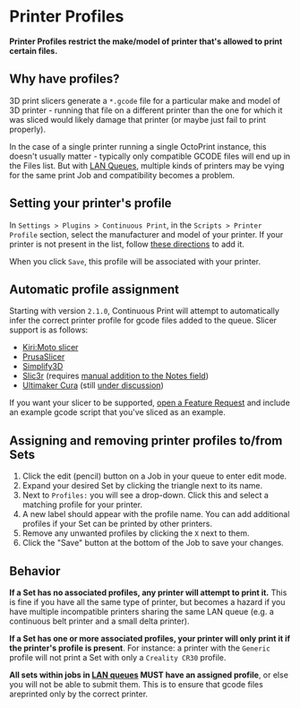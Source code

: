# Printer Profiles

**Printer Profiles restrict the make/model of printer that's allowed to print certain files.**

## Why have profiles?

3D print slicers generate a `*.gcode` file for a particular make and model of 3D printer - running that file on a different printer than the one for which it was sliced would likely damage that printer (or maybe just fail to print properly).

In the case of a single printer running a single OctoPrint instance, this doesn't usually matter - typically only compatible GCODE files will end up in the Files list. But with [LAN Queues](/lan-queues), multiple kinds of printers may be vying for the same print Job and compatibility becomes a problem.

## Setting your printer's profile

In `Settings > Plugins > Continuous Print`, in the `Scripts > Printer Profile` section, select the manufacturer and model of your printer. If your printer is not present in the list, follow [these directions](https://smartin015.github.io/continuousprint/gcode-scripting/#contributing) to add it.

When you click `Save`, this profile will be associated with your printer.

## Automatic profile assignment

Starting with version `2.1.0`, Continuous Print will attempt to automatically infer the correct printer profile for gcode files added to the queue. Slicer support is as follows:

* [Kiri:Moto slicer](https://grid.space/kiri/)
* [PrusaSlicer](https://www.prusa3d.com/page/prusaslicer_424/)
* [Simplify3D](https://www.simplify3d.com/)
* [Slic3r](https://slic3r.org/) (requires [manual addition to the Notes field](https://github.com/slic3r/Slic3r/issues/5148))
* [Ultimaker Cura](https://ultimaker.com/software/ultimaker-cura) (still [under discussion](https://github.com/Ultimaker/Cura/issues/14283))

If you want your slicer to be supported, [open a Feature Request](https://github.com/smartin015/continuousprint/issues/new?assignees=&labels=&template=feature_request.md) and include an example gcode script that you've sliced as an example.

## Assigning and removing printer profiles to/from Sets

1. Click the edit (pencil) button on a Job in your queue to enter edit mode.
2. Expand your desired Set by clicking the triangle next to its name.
3. Next to `Profiles:` you will see a drop-down. Click this and select a matching profile for your printer.
4. A new label should appear with the profile name. You can add additional profiles if your Set can be printed by other printers.
5. Remove any unwanted profiles by clicking the `X` next to them.
6. Click the "Save" button at the bottom of the Job to save your changes.

## Behavior

**If a Set has no associated profiles, any printer will attempt to print it.** This is fine if you have all the same type of printer, but becomes a hazard if you have multiple incompatible printers sharing the same LAN queue (e.g. a continuous belt printer and a small delta printer).

**If a Set has one or more associated profiles, your printer will only print it if the printer's profile is present**. For instance: a printer with the `Generic` profile will not print a Set with only a `Creality CR30` profile.

**All sets within jobs in [LAN queues](/lan-queues) MUST have an assigned profile**, or else you will not be able to submit them. This is to ensure that gcode files areprinted only by the correct printer.
